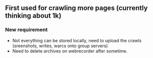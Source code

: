 ## First used for crawling more pages (currently thinking about 1k)
### New requirement
- Not everything can be stored locally, need to upload the crawls (sreenshots, writes, warcs onto group servers)
- Need to delete archives on webrecorder after sometime.